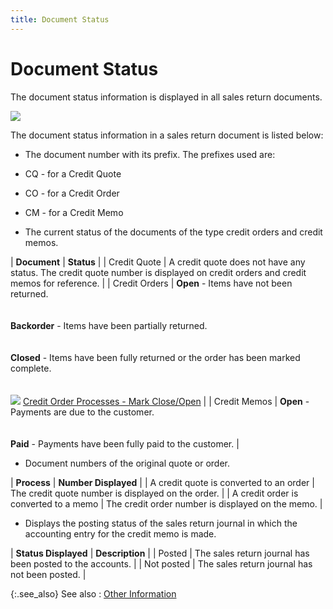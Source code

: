 ```yaml
---
title: Document Status
---
```


# Document Status 


The document status information is displayed in all sales return documents.


![]({{site.sp_baseurl}}/img/credit_order_status_sal.jpg)


The document status information in a sales return document is listed  below:

- The document  number with its prefix. The prefixes used are:


- CQ  - for a Credit Quote
- CO  - for a Credit Order
- CM  - for a Credit Memo


- The current  status of the documents of the type credit orders and credit memos.



| **Document** | **Status** |
| Credit Quote | A credit quote does not have any status. The credit  quote number is displayed on credit orders and credit memos for reference. |
| Credit Orders | **Open** - Items have not been returned.<br/><br/><br/>**Backorder** - Items have been  partially returned.<br/><br/><br/>**Closed** - Items have been fully  returned or the order has been marked complete.<br/><br/><br/>![]({{site.sp_baseurl}}/img/lens.gif) [Credit  Order Processes - Mark Close/Open]({{site.sp_baseurl}}/sales-ret-docs/cos/co-proc/mark-close-open/mark_a_credit_order_as_complete_open.html) |
| Credit Memos | **Open** - Payments are due to the  customer.<br/><br/><br/>**Paid** - Payments have been fully  paid to the customer. |


- Document numbers  of the original quote or order.



| **Process** | **Number Displayed** |
| A credit quote is converted to an order | The credit quote number is displayed on the order. |
| A credit order is converted to a memo | The credit order number is displayed on the memo. |


- Displays the  posting status of the sales return journal in which the accounting entry  for the credit memo is made.



| **Status Displayed** | **Description** |
| Posted | The sales return journal has been posted to the accounts. |
| Not posted | The sales return journal has not been posted. |



{:.see_also}
See also
: [Other  Information]({{site.sp_baseurl}}/sales-docs/docs-profile/contents/tab-details/details/other/other_information_sales_document_content.html)
